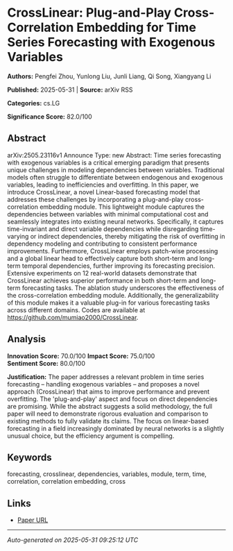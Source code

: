 # CrossLinear: Plug-and-Play Cross-Correlation Embedding for Time Series Forecasting with Exogenous Variables

**Authors:** Pengfei Zhou, Yunlong Liu, Junli Liang, Qi Song, Xiangyang Li

**Published:** 2025-05-31 | **Source:** arXiv RSS

**Categories:** cs.LG

**Significance Score:** 82.0/100

## Abstract

arXiv:2505.23116v1 Announce Type: new 
Abstract: Time series forecasting with exogenous variables is a critical emerging paradigm that presents unique challenges in modeling dependencies between variables. Traditional models often struggle to differentiate between endogenous and exogenous variables, leading to inefficiencies and overfitting. In this paper, we introduce CrossLinear, a novel Linear-based forecasting model that addresses these challenges by incorporating a plug-and-play cross-correlation embedding module. This lightweight module captures the dependencies between variables with minimal computational cost and seamlessly integrates into existing neural networks. Specifically, it captures time-invariant and direct variable dependencies while disregarding time-varying or indirect dependencies, thereby mitigating the risk of overfitting in dependency modeling and contributing to consistent performance improvements. Furthermore, CrossLinear employs patch-wise processing and a global linear head to effectively capture both short-term and long-term temporal dependencies, further improving its forecasting precision. Extensive experiments on 12 real-world datasets demonstrate that CrossLinear achieves superior performance in both short-term and long-term forecasting tasks. The ablation study underscores the effectiveness of the cross-correlation embedding module. Additionally, the generalizability of this module makes it a valuable plug-in for various forecasting tasks across different domains. Codes are available at https://github.com/mumiao2000/CrossLinear.

## Analysis

**Innovation Score:** 70.0/100
**Impact Score:** 75.0/100  
**Sentiment Score:** 80.0/100

**Justification:** The paper addresses a relevant problem in time series forecasting – handling exogenous variables – and proposes a novel approach (CrossLinear) that aims to improve performance and prevent overfitting. The 'plug-and-play' aspect and focus on direct dependencies are promising. While the abstract suggests a solid methodology, the full paper will need to demonstrate rigorous evaluation and comparison to existing methods to fully validate its claims. The focus on linear-based forecasting in a field increasingly dominated by neural networks is a slightly unusual choice, but the efficiency argument is compelling.

## Keywords

forecasting, crosslinear, dependencies, variables, module, term, time, correlation, correlation embedding, cross

## Links

- [Paper URL](https://arxiv.org/abs/2505.23116)

---
*Auto-generated on 2025-05-31 09:25:12 UTC*
